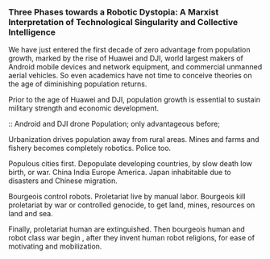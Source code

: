 ### Three Phases towards a Robotic Dystopia: A Marxist Interpretation of Technological Singularity and Collective Intelligence

We have just entered the first decade of zero advantage from population growth, marked by the rise of Huawei and DJI, world largest makers of Android mobile devices and network equipment, and commercial unmanned aerial vehicles. So even academics have not time to conceive theories on the age of diminishing population returns. 

Prior to the age of Huawei and DJI, population growth is essential to sustain military strength and economic development. 

:: Android and DJI drone Population;  only advantageous before;

Urbanization drives population away from rural areas. Mines and farms and fishery becomes completely robotics. Police too. 

Populous cities first. Depopulate developing countries, by slow death low birth, or war. China India Europe America. Japan inhabitable due to disasters and Chinese migration. 

Bourgeois control robots. Proletariat live by manual labor. Bourgeois kill proletariat by war or controlled genocide, to get land, mines, resources on land and sea. 

Finally, proletariat human are extinguished. Then bourgeois human and robot class war begin , after they invent human robot religions, for ease of motivating and mobilization. 



